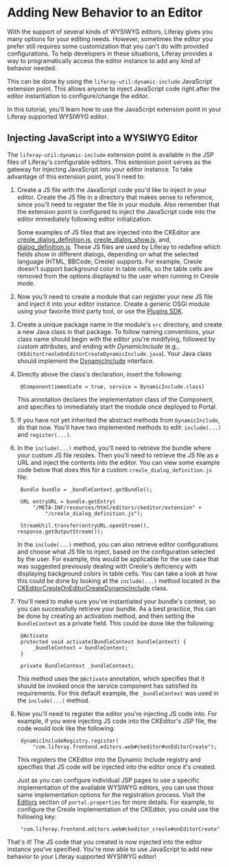 # Adding New Behavior to an Editor

With the support of several kinds of WYSIWYG editors, Liferay gives you many
options for your editing needs. However, sometimes the editor you prefer still
requires some customization that you can't do with provided configurations. To
help developers in these situations, Liferay provides a way to programatically
access the editor instance to add any kind of behavior needed.

This can be done by using the `liferay-util:dynamic-include` JavaScript
extension point. This allows anyone to inject JavaScript code right after the
editor instantiation to configure/change the editor.

In this tutorial, you'll learn how to use the JavaScript extension point in your
Liferay supported WYSIWYG editor.

## Injecting JavaScript into a WYSIWYG Editor

The `liferay-util:dynamic-include` extension point is available in the JSP files
of Liferay's configurable editors. This extension point serves as the gateway
for injecting JavaScript into your editor instance. To take advantage of this
extension point, you'll need to:

1. Create a JS file with the JavaScript code you'd like to inject in your
   editor. Create the JS file in a directory that makes sense to reference,
   since you'll need to register the file in your module. Also remember that the
   extension point is configured to inject the JavaScript code into the editor
   immediately following editor initialization.

    Some examples of JS files that are injected into the CKEditor are
    [creole_dialog_definition.js](https://github.com/liferay/liferay-portal/blob/master/modules/frontend/frontend-editors-web/src/META-INF/resources/html/editors/ckeditor_diffs/extension/creole_dialog_definition.js),
    [creole_dialog_show.js](https://github.com/liferay/liferay-portal/blob/master/modules/frontend/frontend-editors-web/src/META-INF/resources/html/editors/ckeditor_diffs/extension/creole_dialog_show.js),
    and,
    [dialog_definition.js](https://github.com/liferay/liferay-portal/blob/master/modules/frontend/frontend-editors-web/src/META-INF/resources/html/editors/ckeditor_diffs/extension/dialog_definition.js).
    These JS files are used by Liferay to redefine which fields show in
    different dialogs, depending on what the selected language (HTML, BBCode,
    Creole) supports. For example, Creole doesn't support background color in
    table cells, so the table cells are removed from the options displayed to
    the user when running in Creole mode.

2. Now you'll need to create a module that can register your new JS file and
   inject it into your editor instance. Create a generic OSGi module using your
   favorite third party tool, or use the
   [Plugins SDK](/develop/tutorials/-/knowledge_base/7-0/creating-a-simple-bundle).

3. Create a unique package name in the module's `src` directory, and create a
   new Java class in that package. To follow naming conventions, your class name
   should begin with the editor you're modifying, followed by custom attributes,
   and ending with *DynamicInclude* (e.g.,
   `CKEditorCreoleOnEditorCreateDynamicInclude.java`). Your Java class should
   implement the
   [DynamicInclude](https://github.com/liferay/liferay-portal/blob/master/portal-service/src/com/liferay/portal/kernel/servlet/taglib/DynamicInclude.java)
   interface.

4. Directly above the class's declaration, insert the following:

        @Component(immediate = true, service = DynamicInclude.class)

    This annotation declares the implementation class of the Component, and
    specifies to immediately start the module once deployed to Portal.

5. If you have not yet inherited the abstract methods from `DynamicInclude`, do
   that now. You'll have two implemented methods to edit: `include(...)` and
   `register(...)`.

6. In the `include(...)` method, you'll need to retrieve the bundle where your
   custom JS file resides. Then you'll need to retrieve the JS file as a URL and
   inject the contents into the editor. You can view some example code below
   that does this for a custom `creole_dialog_definition.js` file:

        Bundle bundle = _bundleContext.getBundle();

        URL entryURL = bundle.getEntry(
            "/META-INF/resources/html/editors/ckeditor/extension" +
                "/creole_dialog_definition.js");

        StreamUtil.transfer(entryURL.openStream(), response.getOutputStream());

    In the `include(...)` method, you can also retrieve editor configurations
    and choose what JS file to inject, based on the configuration selected by
    the user. For example, this would be applicable for the use case that was
    suggested previously dealing with Creole's deficiency with displaying
    background colors in table cells. You can take a look at how this could be
    done by looking at the `include(...)` method located in the
    [CKEditorCreoleOnEditorCreateDynamicInclude](https://github.com/liferay/liferay-portal/blob/master/modules/frontend/frontend-editors-web/src/com/liferay/frontend/editors/web/servlet/taglib/CKEditorCreoleOnEditorCreateDynamicInclude.java)
    class.

7. You'll need to make sure you've instantiated your bundle's context, so you
   can successfully retrieve your bundle. As a best practice, this can be done
   by creating an activation method, and then setting the `BundleContext` as a
   private field. This could be done like the following:

        @Activate
        protected void activate(BundleContext bundleContext) {
            _bundleContext = bundleContext;
        }

        private BundleContext _bundleContext;

    This method uses the `@Activate` annotation, which specifies that it
    should be invoked once the service component has satisfied its requirements.
    For this default example, the `_bundleContext` was used in the
    `include(...)` method.

8. Now you'll need to register the editor you're injecting JS code into. For
example, if you were injecting JS code into the CKEditor's JSP file, the code
would look like the following:

        dynamicIncludeRegistry.register(
            "com.liferay.frontend.editors.web#ckeditor#onEditorCreate");

    This registers the CKEditor into the Dynamic Include registry and specifies
    that JS code will be injected into the editor once it's created.

    Just as you can configure individual JSP pages to use a specific
    implementation of the available WYSIWYG editors, you can use those same
    implementation options for the registration process. Visit the
    [Editors](https://docs.liferay.com/portal/6.2/propertiesdoc/portal.properties.html#Editors)
    section of `portal.properties` for more details. For example, to configure
    the Creole implementation of the CKEditor, you could use the following
    key:

        "com.liferay.frontend.editors.web#ckeditor_creole#onEditorCreate"

That's it! The JS code that you created is now injected into the editor instance
you've specified. You're now able to use JavaScript to add new behavior to your
Liferay supported WYSIWYG editor!
